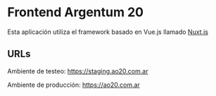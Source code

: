 # Frontend Argentum 20

Esta aplicación utiliza el framework basado en Vue.js llamado [Nuxt.js](https://nuxtjs.org)


## URLs

Ambiente de testeo: https://staging.ao20.com.ar

Ambiente de producción: https://ao20.com.ar

